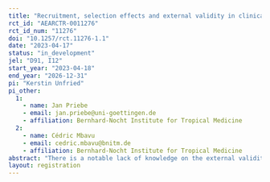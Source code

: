```yaml
---
title: "Recruitment, selection effects and external validity in clinical trials"
rct_id: "AEARCTR-0011276"
rct_id_num: "11276"
doi: "10.1257/rct.11276-1.1"
date: "2023-04-17"
status: "in_development"
jel: "D91, I12"
start_year: "2023-04-18"
end_year: "2026-12-31"
pi: "Kerstin Unfried"
pi_other:
  1:
    - name: Jan Priebe
    - email: jan.priebe@uni-goettingen.de
    - affiliation: Bernhard-Nocht Institute for Tropical Medicine
  2:
    - name: Cédric Mbavu
    - email: cedric.mbavu@bnitm.de
    - affiliation: Bernhard-Nocht Institute for Tropical Medicine
abstract: "There is a notable lack of knowledge on the external validity of clinical trials. The proposed study aims to fill this gap by providing insights into the magnitude and implications of selection effects into clinical trials. The objective of this study is to identify who participates in clinical trials with a particular focus on people’s socio-economic characteristics, abilities, personality traits, preferences, and behaviors by comparing the trial population to a general population (adults age 18 to 65). We will elaborate on potential biases in the estimation of treatment effects. Additionally, using an RCT compromising a control and two treatment groups the study will investigate to what extent the information provided in the clinical trial recruitment process influences the participation in the clinical trial of various population groups.  The control group receives a standard recruitment campaign. Intervention groups will additionally receive an intervention aimed at encouraging persons to participate, whereby intervention T1 will aim to activate altruistic concerns and motives among respondents by emphasizing the positive benefits of clinical trial participation for the society and others (emphasizing altruism) and T2 aims at fostering trust and highlighting the rights of clinical trial participants to reduce anxiety and misperceptions. The study takes place as part of the LoaLoa cinical trials conducted by researchers of CERMEL in Lambaréné, Gabon. "
layout: registration
---
```


